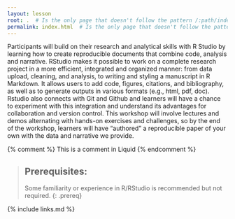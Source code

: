 ```yaml
---
layout: lesson
root: .  # Is the only page that doesn't follow the pattern /:path/index.html
permalink: index.html  # Is the only page that doesn't follow the pattern /:path/index.html
---
```

Participants will build on their research and analytical skills with R Studio by learning how to create reproducible documents that combine code, analysis and narrative. RStudio makes it possible to work on a complete research project in a more efficient, integrated and organized manner: from data upload, cleaning, and analysis, to writing and styling a manuscript in R Markdown. It allows users to add code, figures, citations, and bibliography, as well as to generate outputs in various formats (e.g., html, pdf, doc). Rstudio also connects with Git and Github and learners will have a chance to experiment with this integration and understand its advantages for collaboration and version control. This workshop will involve lectures and demos alternating with hands-on exercises and challenges, so by the end of the workshop, learners will have “authored” a reproducible paper of your own with the data and narrative we provide. 

<!-- this is an html comment -->

{% comment %} This is a comment in Liquid {% endcomment %}

> ## Prerequisites:
>
> Some familiarity or experience in R/RStudio is recommended but not required.
{: .prereq}

{% include links.md %}
